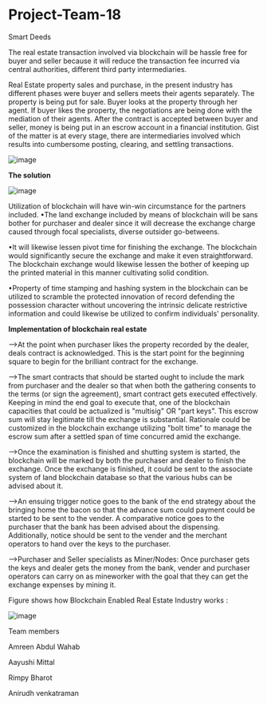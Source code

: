 # Project-Team-18

Smart Deeds


The real estate transaction involved via blockchain will be hassle free for buyer and seller because it will reduce the transaction fee incurred via central authorities, different third party intermediaries.

Real Estate property sales and purchase, in the present industry has different phases were buyer and sellers meets their agents separately. The property is being put for sale. Buyer looks at the property through her agent. If buyer likes the property, the negotiations are being done with the mediation of their agents. After the contract is accepted between buyer and seller, money is being put in an escrow account in a financial institution.
Gist of the matter is at every stage, there are intermediaries involved which results into cumbersome posting, clearing, and settling transactions. 


![image](https://cloud.githubusercontent.com/assets/25543015/26038507/c5504196-38be-11e7-8d9f-04af16031664.png)


**The solution**


![image](https://cloud.githubusercontent.com/assets/25543015/26038572/60336afc-38c0-11e7-8de8-d639ded3b6e7.png)



Utilization of blockchain will have win-win circumstance for the partners included. 
•The land exchange included by means of blockchain will be sans bother for purchaser and dealer since it will decrease the exchange charge caused through focal specialists, diverse outsider go-betweens. 

•It will likewise lessen pivot time for finishing the exchange. The blockchain would significantly secure the exchange and make it even straightforward. The blockchain exchange would likewise lessen the bother of keeping up the printed material in this manner cultivating solid condition. 

•Property of time stamping and hashing system in the blockchain can be utilized to scramble the protected innovation of record defending the possession character without uncovering the intrinsic delicate restrictive information and could likewise be utilized to confirm individuals' personality. 

**Implementation of blockchain real estate**

-->At the point when purchaser likes the property recorded by the dealer, deals contract is acknowledged. This is the start point for the beginning square to begin for the brilliant contract for the exchange. 


-->The smart contracts that should be started ought to include the mark from purchaser and the dealer so that when both the gathering consents to the terms (or sign the agreement), smart contract gets executed effectively. Keeping in mind the end goal to execute that, one of the blockchain capacities that could be actualized is "multisig" OR "part keys". This escrow sum will stay legitimate till the exchange is substantial. Rationale could be customized in the blockchain exchange utilizing "bolt time" to manage the escrow sum after a settled span of time concurred amid the exchange. 


-->Once the examination is finished and shutting system is started, the blockchain will be marked by both the purchaser and dealer to finish the exchange. Once the exchange is finished, it could be sent to the associate system of land blockchain database so that the various hubs can be advised about it. 


-->An ensuing trigger notice goes to the bank of the end strategy about the bringing home the bacon so that the advance sum could payment could be started to be sent to the vender. A comparative notice goes to the purchaser that the bank has been advised about the dispensing. Additionally, notice should be sent to the vender and the merchant operators to hand over the keys to the purchaser. 



-->Purchaser and Seller specialists as Miner/Nodes: Once purchaser gets the keys and dealer gets the money from the bank, vender and purchaser operators can carry on as mineworker with the goal that they can get the exchange expenses by mining it. 

Figure shows how Blockchain Enabled Real Estate Industry works : 


![image](https://cloud.githubusercontent.com/assets/25543015/26038550/d01e1b74-38bf-11e7-8d7c-b8e445d73557.png)


Team members

Amreen Abdul Wahab

Aayushi Mittal

Rimpy Bharot

Anirudh venkatraman



